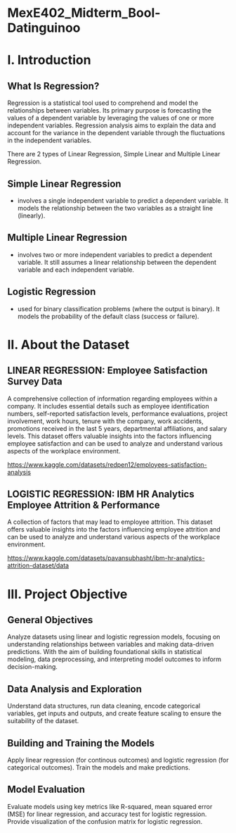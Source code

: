 # MexE402_Midterm_Bool-Datinguinoo

# I. Introduction

## What Is Regression?

Regression is a statistical tool used to comprehend and model the relationships between variables. Its primary purpose is forecasting the values of a dependent variable by leveraging the values of one or more independent variables. Regression analysis aims to explain the data and account for the variance in the dependent variable through the fluctuations in the independent variables.

There are 2 types of Linear Regression, Simple Linear and Multiple Linear Regression.

## Simple Linear Regression
- involves a single independent variable to predict a dependent variable. It models the relationship between the two variables as a straight line (linearly).

## Multiple Linear Regression 
- involves two or more independent variables to predict a dependent variable. It still assumes a linear relationship between the dependent variable and each independent variable.

## Logistic Regression
- used for binary classification problems (where the output is binary). It models the probability of the default class (success or failure).

# II. About the Dataset

## LINEAR REGRESSION: Employee Satisfaction Survey Data

A comprehensive collection of information regarding employees within a company. It includes essential details such as employee identification numbers, self-reported satisfaction levels, performance evaluations, project involvement, work hours, tenure with the company, work accidents, promotions received in the last 5 years, departmental affiliations, and salary levels. This dataset offers valuable insights into the factors influencing employee satisfaction and can be used to analyze and understand various aspects of the workplace environment.

https://www.kaggle.com/datasets/redpen12/employees-satisfaction-analysis

## LOGISTIC REGRESSION: IBM HR Analytics Employee Attrition & Performance

A collection of factors that may lead to employee attrition. This dataset offers valuable insights into the factors influencing employee attrition and can be used to analyze and understand various aspects of the workplace environment.

https://www.kaggle.com/datasets/pavansubhasht/ibm-hr-analytics-attrition-dataset/data 

# III. Project Objective

## General Objectives

Analyze datasets using linear and logistic regression models, focusing on understanding relationships between variables and making data-driven predictions. With the aim of  building foundational skills in statistical modeling, data preprocessing, and interpreting model outcomes to inform decision-making.

## Data Analysis and Exploration

Understand data structures, run data cleaning, encode categorical variables, get inputs and outputs, and create feature scaling to ensure the suitability of the dataset. 

## Building and Training the Models

Apply linear regression (for continous outcomes) and logistic regression (for categorical outcomes). Train the models and make predictions.

## Model Evaluation

Evaluate models using key metrics like R-squared, mean squared error (MSE) for linear regression, and accuracy test for logistic regression. Provide visualization of the confusion matrix for logistic regression.












